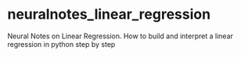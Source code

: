 # neuralnotes_linear_regression
Neural Notes on Linear Regression. How to build and interpret a linear regression in python step by step
